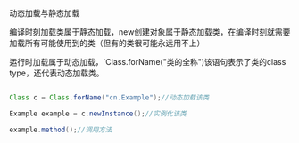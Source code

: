 动态加载与静态加载

编译时刻加载类属于静态加载，new创建对象属于静态加载类，在编译时刻就需要加载所有可能使用到的类（但有的类很可能永远用不上）

运行时加载属于动态加载，`Class.forName("类的全称")该语句表示了类的class type，还代表动态加载类。

```java

Class c = Class.forName("cn.Example");//动态加载该类

Example example = c.newInstance();//实例化该类

example.method();//调用方法

```
